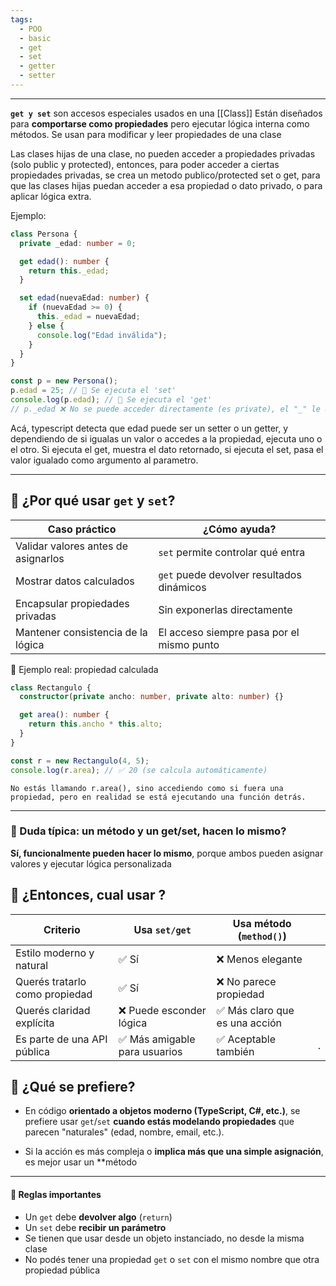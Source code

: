 ```yaml
---
tags:
  - POO
  - basic
  - get
  - set
  - getter
  - setter
---
```

---

**`get y set`** son  accesos especiales usados en una [[Class]]
Están diseñados para **comportarse como propiedades** pero ejecutar lógica interna como métodos. Se usan para modificar y leer propiedades de una clase

Las clases hijas de una clase, no pueden acceder a propiedades privadas (solo public y protected), entonces, para poder acceder a ciertas propiedades privadas, se crea un metodo publico/protected set o get, para que las clases hijas puedan acceder a esa propiedad o dato privado, o para aplicar lógica extra.

Ejemplo:
```ts
class Persona {
  private _edad: number = 0;

  get edad(): number {
    return this._edad;
  }

  set edad(nuevaEdad: number) {
    if (nuevaEdad >= 0) {
      this._edad = nuevaEdad;
    } else {
      console.log("Edad inválida");
    }
  }
}

const p = new Persona();
p.edad = 25; // 🔁 Se ejecuta el 'set'
console.log(p.edad); // 🔁 Se ejecuta el 'get'
// p._edad ❌ No se puede acceder directamente (es private), el "_" le da un nombre distinto a la propiedad, usar p.edad y p._edad no es lo mismo.

```
Acá, typescript detecta que edad puede ser un setter o un getter, y dependiendo de si igualas un valor o accedes a la propiedad, ejecuta uno o el otro. Si ejecuta el get, muestra el dato retornado, si ejecuta el set, pasa el valor igualado como argumento al parametro.

----

## 🧩 ¿Por qué usar `get` y `set`?

|Caso práctico|¿Cómo ayuda?|
|---|---|
|Validar valores antes de asignarlos|`set` permite controlar qué entra|
|Mostrar datos calculados|`get` puede devolver resultados dinámicos|
|Encapsular propiedades privadas|Sin exponerlas directamente|
|Mantener consistencia de la lógica|El acceso siempre pasa por el mismo punto|

🎯 Ejemplo real: propiedad calculada
```ts
class Rectangulo {
  constructor(private ancho: number, private alto: number) {}

  get area(): number {
    return this.ancho * this.alto;
  }
}

const r = new Rectangulo(4, 5);
console.log(r.area); // ✅ 20 (se calcula automáticamente)

```
`No estás llamando r.area(), sino accediendo como si fuera una propiedad, pero en realidad se está ejecutando una función detrás.`

---

### 🧠 Duda típica: un método y un get/set, hacen lo mismo?

**Sí, funcionalmente pueden hacer lo mismo**, porque ambos pueden asignar valores y ejecutar lógica personalizada

## 🎯 ¿Entonces, cual usar ?

| Criterio                       | Usa `set/get`                | Usa método (`method()`)       |     |
| ------------------------------ | ---------------------------- | ----------------------------- | --- |
| Estilo moderno y natural       | ✅ Sí                         | ❌ Menos elegante              |     |
| Querés tratarlo como propiedad | ✅ Sí                         | ❌ No parece propiedad         |     |
| Querés claridad explícita      | ❌ Puede esconder lógica      | ✅ Más claro que es una acción |     |
| Es parte de una API pública    | ✅ Más amigable para usuarios | ✅ Aceptable también           | .   |

## 🧩 ¿Qué se prefiere?

- En código **orientado a objetos moderno (TypeScript, C#, etc.)**, se prefiere usar `get`/`set` **cuando estás modelando propiedades** que parecen "naturales" (edad, nombre, email, etc.).

- Si la acción es más compleja o **implica más que una simple asignación**, es mejor usar un **método


------

#### 🛑 Reglas importantes

-  Un `get` debe **devolver algo** (`return`)
-  Un `set` debe **recibir un parámetro**
-  Se tienen que usar desde un objeto instanciado, no desde la misma clase
-  No podés tener una propiedad `get` o `set` con el mismo nombre que otra propiedad pública